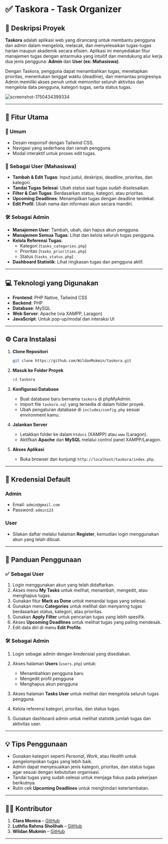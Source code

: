
# ✅ Taskora - Task Organizer

## 📝 Deskripsi Proyek

**Taskora** adalah aplikasi web yang dirancang untuk membantu pengguna dan admin dalam mengelola, melacak, dan menyelesaikan tugas-tugas harian maupun akademik secara efisien. Aplikasi ini menyediakan fitur manajemen tugas dengan antarmuka yang intuitif dan mendukung alur kerja dua jenis pengguna: **Admin** dan **User (ex: Mahasiswa)**.

Dengan Taskora, pengguna dapat menambahkan tugas, menetapkan prioritas, menentukan tenggat waktu (deadline), dan memantau progresnya. Admin memiliki akses penuh untuk memonitor seluruh aktivitas dan mengelola data pengguna, kategori tugas, serta status tugas.

![screenshot-1750434399334](https://github.com/user-attachments/assets/7b41e557-b3d8-4151-a87f-0e27a6baf5a1)

---

## 🚀 Fitur Utama

### 🔹 Umum
- Desain responsif dengan Tailwind CSS.
- Navigasi yang sederhana dan ramah pengguna.
- Modal interaktif untuk proses edit tugas.

### 👤 Sebagai User (Mahasiswa)
- **Tambah & Edit Tugas**: Input judul, deskripsi, deadline, prioritas, dan kategori.
- **Tandai Tugas Selesai**: Ubah status saat tugas sudah diselesaikan.
- **Filter & Cari Tugas**: Berdasarkan status, kategori, atau prioritas.
- **Upcoming Deadlines**: Menampilkan tugas dengan deadline terdekat.
- **Edit Profil**: Ubah nama dan informasi akun secara mandiri.

### 🛠️ Sebagai Admin
- **Manajemen User**: Tambah, ubah, dan hapus akun pengguna.
- **Manajemen Semua Tugas**: Lihat dan kelola seluruh tugas pengguna.
- **Kelola Referensi Tugas**:
  - Kategori (`tasks_categories.php`)
  - Prioritas (`tasks_priorities.php`)
  - Status (`tasks_status.php`)
- **Dashboard Statistik**: Lihat ringkasan tugas dan pengguna aktif.

---

## 💻 Teknologi yang Digunakan

- **Frontend**: PHP Native, Tailwind CSS
- **Backend**: PHP
- **Database**: MySQL
- **Web Server**: Apache (via XAMPP, Laragon)
- **JavaScript**: Untuk pop-up/modal dan interaksi UI

---

## ⚙️ Cara Instalasi

1. **Clone Repositori**
   ```bash
   git clone https://github.com/WildanMukmin/taskora.git
   ```

2. **Masuk ke Folder Proyek**

   ```bash
   cd taskora
   ```

3. **Konfigurasi Database**

   * Buat database baru bernama `taskora` di phpMyAdmin.
   * Import file `taskora.sql` yang tersedia di dalam folder proyek.
   * Ubah pengaturan database di `includes/config.php` sesuai environment kamu.

4. **Jalankan Server**

   * Letakkan folder ke dalam `htdocs` (XAMPP) atau `www` (Laragon).
   * Aktifkan **Apache** dan **MySQL** melalui control panel XAMPP/Laragon.

5. **Akses Aplikasi**

   * Buka browser dan kunjungi `http://localhost/taskora/index.php`.

---

## 🔐 Kredensial Default

### Admin

* Email: `admin@gmail.com`
* Password: `admin123`

### User

* Silakan daftar melalui halaman **Register**, kemudian login menggunakan akun yang telah dibuat.

---

## 📘 Panduan Penggunaan

### ✅ Sebagai User

1. Login menggunakan akun yang telah didaftarkan.
2. Akses menu **My Tasks** untuk melihat, menambah, mengedit, atau menghapus tugas.
3. Gunakan fitur **Mark as Done** untuk menandai tugas yang selesai.
4. Gunakan menu **Categories** untuk melihat dan menyaring tugas berdasarkan status, kategori, atau prioritas.
5. Gunakan **Apply Filter** untuk pencarian tugas yang lebih spesifik.
6. Akses **Upcoming Deadlines** untuk melihat tugas yang paling mendesak.
7. Edit data diri di menu **Edit Profile**.

### 🛠️ Sebagai Admin

1. Login sebagai admin dengan kredensial yang disediakan.
2. Akses halaman **Users** (`users.php`) untuk:

   * Menambahkan pengguna baru
   * Mengedit profil pengguna
   * Menghapus akun pengguna
3. Akses halaman **Tasks User** untuk melihat dan mengelola seluruh tugas pengguna.
4. Kelola referensi kategori, prioritas, dan status tugas.
5. Gunakan dashboard admin untuk melihat statistik jumlah tugas dan aktivitas user.

---

## 💡 Tips Penggunaan

* Gunakan kategori seperti *Personal*, *Work*, atau *Health* untuk pengelompokan tugas yang lebih baik.
* Admin dapat menyesuaikan jenis kategori, prioritas, dan status tugas agar sesuai dengan kebutuhan organisasi.
* Tandai tugas yang sudah selesai untuk menjaga fokus pada pekerjaan berikutnya.
* Rutin cek **Upcoming Deadlines** untuk menghindari keterlambatan.

---

## 👨‍💻 Kontributor

1. **Clara Monica** – [GitHub](https://github.com/ClaraaMon0o0)
2. **Luthfia Rahma Sholihah** – [GitHub](https://github.com/Luthfiaa1407)
3. **Wildan Mukmin** – [GitHub](https://github.com/WildanMukmin)

---

